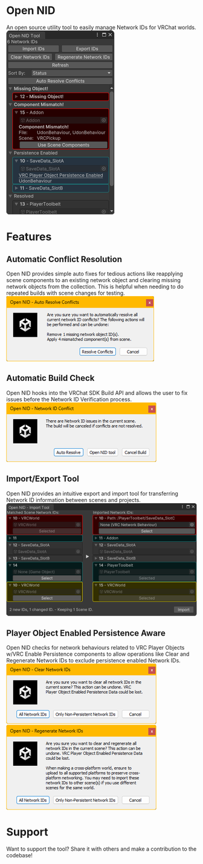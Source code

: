# Open NID
An open source utility tool to easily manage Network IDs for VRChat worlds.<br>
![A screenshot showing the main Open NID window.](Promo/Images/OpenNID_Screenshot_MainWindow.png)
# Features
## Automatic Conflict Resolution
Open NID provides simple auto fixes for tedious actions like reapplying scene components to an existing network object and 
clearing missing network objects from the collection. This is helpful when needing to do repeated builds with scene changes for testing.<br>
![A screenshot showing an example dialogue for Auto Resolving ID Conflicts.](Promo/Images/OpenNID_Screenshot_AutoResolveConflicts.png)
## Automatic Build Check
Open NID hooks into the VRChat SDK Build API and allows the user to fix issues before the Network ID Verification process.<br>
![A screenshot showing an example dialogue upon attempting a new build with Network ID Conflicts.](Promo/Images/OpenNID_Screenshot_VRCSDKBuildCheck.png)
## Import/Export Tool
Open NID provides an intuitive export and import tool for transferring Network ID information between scenes and projects.<br>
![A screenshot showing the Open NID import window.](Promo/Images/OpenNID_Screenshot_ImportWindow.png)
## Player Object Enabled Persistence Aware
Open NID checks for network behaviours related to VRC Player Objects w/VRC Enable Persistence components to allow operations like Clear and Regenerate Network IDs to exclude persistence enabled Network IDs.<br>
![A screenshot showing a dialogue for clearing the current scene Network IDs with the option to exclude persistent objects.](Promo/Images/OpenNID_Screenshot_ClearPersistentNetworkIDs.png)
![A screenshot showing a dialogue for regenerating the current scene Network IDs with the option to exclude persistent objects.](Promo/Images/OpenNID_Screenshot_RegeneratePersistentNetworkIDs.png)
# Support
Want to support the tool? Share it with others and make a contribution to the codebase!